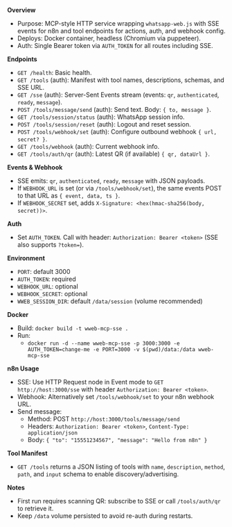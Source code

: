 **Overview**
- Purpose: MCP-style HTTP service wrapping `whatsapp-web.js` with SSE events for n8n and tool endpoints for actions, auth, and webhook config.
- Deploys: Docker container, headless (Chromium via puppeteer).
- Auth: Single Bearer token via `AUTH_TOKEN` for all routes including SSE.

**Endpoints**
- `GET /health`: Basic health.
- `GET /tools` (auth): Manifest with tool names, descriptions, schemas, and SSE URL.
- `GET /sse` (auth): Server-Sent Events stream (events: `qr`, `authenticated`, `ready`, `message`).
- `POST /tools/message/send` (auth): Send text. Body: `{ to, message }`.
- `GET /tools/session/status` (auth): WhatsApp session info.
- `POST /tools/session/reset` (auth): Logout and reset session.
- `POST /tools/webhook/set` (auth): Configure outbound webhook `{ url, secret? }`.
- `GET /tools/webhook` (auth): Current webhook info.
- `GET /tools/auth/qr` (auth): Latest QR (if available) `{ qr, dataUrl }`.

**Events & Webhook**
- SSE emits: `qr`, `authenticated`, `ready`, `message` with JSON payloads.
- If `WEBHOOK_URL` is set (or via `/tools/webhook/set`), the same events POST to that URL as `{ event, data, ts }`.
- If `WEBHOOK_SECRET` set, adds `X-Signature: <hex(hmac-sha256(body, secret))>`.

**Auth**
- Set `AUTH_TOKEN`. Call with header: `Authorization: Bearer <token>` (SSE also supports `?token=`).

**Environment**
- `PORT`: default 3000
- `AUTH_TOKEN`: required
- `WEBHOOK_URL`: optional
- `WEBHOOK_SECRET`: optional
- `WWEB_SESSION_DIR`: default `/data/session` (volume recommended)

**Docker**
- Build: `docker build -t wweb-mcp-sse .`
- Run:
  - `docker run -d --name wweb-mcp-sse -p 3000:3000 -e AUTH_TOKEN=change-me -e PORT=3000 -v $(pwd)/data:/data wweb-mcp-sse`

**n8n Usage**
- SSE: Use HTTP Request node in Event mode to `GET http://host:3000/sse` with header `Authorization: Bearer <token>`.
- Webhook: Alternatively set `/tools/webhook/set` to your n8n webhook URL.
- Send message:
  - Method: POST `http://host:3000/tools/message/send`
  - Headers: `Authorization: Bearer <token>`, `Content-Type: application/json`
  - Body: `{ "to": "15551234567", "message": "Hello from n8n" }`

**Tool Manifest**
- `GET /tools` returns a JSON listing of tools with `name`, `description`, `method`, `path`, and `input` schema to enable discovery/advertising.

**Notes**
- First run requires scanning QR: subscribe to SSE or call `/tools/auth/qr` to retrieve it.
- Keep `/data` volume persisted to avoid re-auth during restarts.

